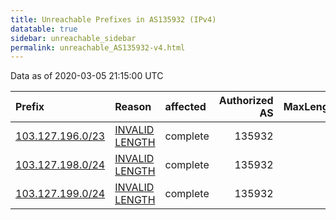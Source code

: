```yaml
---
title: Unreachable Prefixes in AS135932 (IPv4)
datatable: true
sidebar: unreachable_sidebar
permalink: unreachable_AS135932-v4.html
---
```


Data as of 2020-03-05 21:15:00 UTC


<div class="datatable-begin"></div>

| Prefix                                                     | Reason                                                                                                      | affected   |   Authorized AS |   MaxLength | Anchor                                       |   unreachable /24s |
|:-----------------------------------------------------------|:------------------------------------------------------------------------------------------------------------|:-----------|----------------:|------------:|:---------------------------------------------|-------------------:|
| [103.127.196.0/23](https://stat.ripe.net/103.127.196.0/23) | [INVALID LENGTH](https://rpki-validator.ripe.net/announcement-preview?asn=AS135932&prefix=103.127.196.0/23) | complete   |          135932 |          22 | [APNIC](unreachable_APNIC_RPKI_Root-v4.html) |                  2 |
| [103.127.198.0/24](https://stat.ripe.net/103.127.198.0/24) | [INVALID LENGTH](https://rpki-validator.ripe.net/announcement-preview?asn=AS135932&prefix=103.127.198.0/24) | complete   |          135932 |          22 | [APNIC](unreachable_APNIC_RPKI_Root-v4.html) |                  1 |
| [103.127.199.0/24](https://stat.ripe.net/103.127.199.0/24) | [INVALID LENGTH](https://rpki-validator.ripe.net/announcement-preview?asn=AS135932&prefix=103.127.199.0/24) | complete   |          135932 |          22 | [APNIC](unreachable_APNIC_RPKI_Root-v4.html) |                  1 |

<div class="datatable-end"></div>